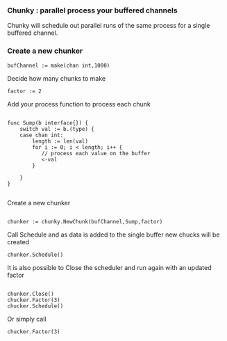 ### Chunky : parallel process your buffered channels


Chunky will schedule out parallel runs of the same process for a single buffered channel.



### Create a new chunker

```golang
bufChannel := make(chan int,1000)
```
Decide how many chunks to make
```golang
factor := 2

```
Add your process function to process each chunk
```golang

func Sump(b interface{}) {
	switch val := b.(type) {
	case chan int:
		length := len(val)
		for i := 0; i < length; i++ {
		   // process each value on the buffer
		   <-val
		}

	}
}


```
Create a new chunker
```golang

chunker := chunky.NewChunk(bufChannel,Sump,factor)

```
Call Schedule and as data is added to the single buffer new chucks will be created
```golang
chunker.Schedule()
```

It is also possible to Close the scheduler and run again with an updated factor
```golang

chunker.Close()
chucker.Factor(3)
chucker.Schedule()

```
Or simply call
```golang
chucker.Factor(3)
```




